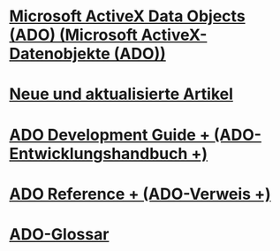 # [Microsoft ActiveX Data Objects (ADO) (Microsoft ActiveX-Datenobjekte (ADO))](microsoft-activex-data-objects-ado.md)
# [Neue und aktualisierte Artikel](new-updated-ado.md)

# [ADO Development Guide + (ADO-Entwicklungshandbuch +)](./guide/ado-programmer-s-guide.md)
# [ADO Reference + (ADO-Verweis +)](./reference/ado-glossary.md)

# [ADO-Glossar](ado-glossary.md)
